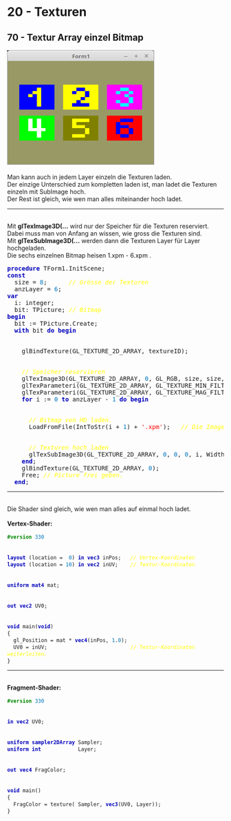 <html>
    <b><h1>20 - Texturen</h1></b>
    <b><h2>70 - Textur Array einzel Bitmap</h2></b>
<img src="image.png" alt="Selfhtml"><br><br>
Man kann auch in jedem Layer einzeln die Texturen laden.<br>
Der einzige Unterschied zum kompletten laden ist, man ladet die Texturen einzeln mit SubImage hoch.<br>
Der Rest ist gleich, wie wen man alles miteinander hoch ladet.<br>
<hr><br>
Mit <b>glTexImage3D(...</b> wird nur der Speicher für die Texturen reserviert. Dabei muss man von Anfang an wissen, wie gross die Texturen sind.<br>
Mit <b>glTexSubImage3D(...</b> werden dann die Texturen Layer für Layer hochgeladen.<br>
Die sechs einzelnen Bitmap heisen 1.xpm - 6.xpm .<br>
<pre><code=scal><b><font color="0000BB">procedure</font></b> TForm1.InitScene;
<b><font color="0000BB">const</font></b>
  size = <font color="#0077BB">8</font>;      <i><font color="#FFFF00">// Grösse der Texturen</font></i>
  anzLayer = <font color="#0077BB">6</font>;
<b><font color="0000BB">var</font></b>
  i: integer;
  bit: TPicture; <i><font color="#FFFF00">// Bitmap</font></i>
<b><font color="0000BB">begin</font></b>
  bit := TPicture.Create;
  <b><font color="0000BB">with</font></b> bit <b><font color="0000BB">do</font></b> <b><font color="0000BB">begin</font></b>
<br>
    glBindTexture(GL_TEXTURE_2D_ARRAY, textureID);
<br>
    <i><font color="#FFFF00">// Speicher reservieren</font></i>
    glTexImage3D(GL_TEXTURE_2D_ARRAY, <font color="#0077BB">0</font>, GL_RGB, size, size, anzLayer, <font color="#0077BB">0</font>, GL_BGR, GL_UNSIGNED_BYTE, <b><font color="0000BB">nil</font></b>);
    glTexParameteri(GL_TEXTURE_2D_ARRAY, GL_TEXTURE_MIN_FILTER, GL_NEAREST);
    glTexParameteri(GL_TEXTURE_2D_ARRAY, GL_TEXTURE_MAG_FILTER, GL_NEAREST);
    <b><font color="0000BB">for</font></b> i := <font color="#0077BB">0</font> <b><font color="0000BB">to</font></b> anzLayer - <font color="#0077BB">1</font> <b><font color="0000BB">do</font></b> <b><font color="0000BB">begin</font></b>
<br>
      <i><font color="#FFFF00">// Bitmap von HD laden.</font></i>
      LoadFromFile(IntToStr(i + <font color="#0077BB">1</font>) + <font color="#FF0000">'.xpm'</font>);   <i><font color="#FFFF00">// Die Images laden.</font></i>
<br>
      <i><font color="#FFFF00">// Texturen hoch laden</font></i>
      glTexSubImage3D(GL_TEXTURE_2D_ARRAY, <font color="#0077BB">0</font>, <font color="#0077BB">0</font>, <font color="#0077BB">0</font>, i, Width, Height, <font color="#0077BB">1</font>, GL_BGR, GL_UNSIGNED_BYTE, Bitmap.RawImage.Data);
    <b><font color="0000BB">end</font></b>;
    glBindTexture(GL_TEXTURE_2D_ARRAY, <font color="#0077BB">0</font>);
    Free; <i><font color="#FFFF00">// Picture frei geben.</font></i>
  <b><font color="0000BB">end</font></b>;</code></pre>
<hr><br>
Die Shader sind gleich, wie wen man alles auf einmal hoch ladet.<br>
<br>
<b>Vertex-Shader:</b><br>
<pre><code><b><font color="#008800">#version</font></b> <font color="#0077BB">330</font>
<br>
<b><font color="0000BB">layout</font></b> (location =  <font color="#0077BB">0</font>) <b><font color="0000BB">in</font></b> <b><font color="0000BB">vec3</font></b> inPos;   <i><font color="#FFFF00">// Vertex-Koordinaten</font></i>
<b><font color="0000BB">layout</font></b> (location = <font color="#0077BB">10</font>) <b><font color="0000BB">in</font></b> <b><font color="0000BB">vec2</font></b> inUV;    <i><font color="#FFFF00">// Textur-Koordinaten</font></i>
<br>
<b><font color="0000BB">uniform</font></b> <b><font color="0000BB">mat4</font></b> mat;
<br>
<b><font color="0000BB">out</font></b> <b><font color="0000BB">vec2</font></b> UV0;
<br>
<b><font color="0000BB">void</font></b> main(<b><font color="0000BB">void</font></b>)
{
  gl_Position = mat * <b><font color="0000BB">vec4</font></b>(inPos, <font color="#0077BB">1</font>.<font color="#0077BB">0</font>);
  UV0 = inUV;                           <i><font color="#FFFF00">// Textur-Koordinaten weiterleiten.</font></i>
}
</code></pre>
<hr><br>
<b>Fragment-Shader:</b><br>
<pre><code><b><font color="#008800">#version</font></b> <font color="#0077BB">330</font>
<br>
<b><font color="0000BB">in</font></b> <b><font color="0000BB">vec2</font></b> UV0;
<br>
<b><font color="0000BB">uniform</font></b> <b><font color="0000BB">sampler2DArray</font></b> Sampler;
<b><font color="0000BB">uniform</font></b> <b><font color="0000BB">int</font></b>            Layer;
<br>
<b><font color="0000BB">out</font></b> <b><font color="0000BB">vec4</font></b> FragColor;
<br>
<b><font color="0000BB">void</font></b> main()
{
  FragColor = texture( Sampler, <b><font color="0000BB">vec3</font></b>(UV0, Layer));
}
</code></pre>
<br>
</html>

